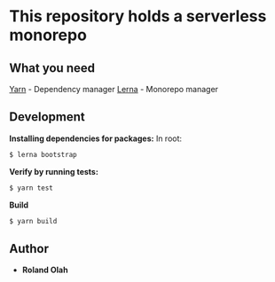 # This repository holds a serverless monorepo

## What you need
[Yarn]('https://classic.yarnpkg.com/en/docs/install/#mac-stable') - Dependency manager
[Lerna]('https://github.com/lerna/lerna') - Monorepo manager

## Development

**Installing dependencies for packages:**
In root:

```sh
$ lerna bootstrap
```

**Verify by running tests:**
```sh
$ yarn test
```

**Build**
```sh
$ yarn build
```

## Author
* **Roland Olah**

